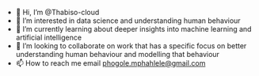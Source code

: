 - 👋 Hi, I’m @Thabiso-cloud
- 👀 I’m interested in data science and understanding human behaviour
- 🌱 I’m currently learning about deeper insights into machine learning and artificial intelligence
- 💞️ I’m looking to collaborate on work that has a specific focus on better understanding human behaviour and modelling that behaviour
- 📫 How to reach me email phogole.mphahlele@gmail.com

<!---
Thabiso-cloud/Thabiso-cloud is a ✨ special ✨ repository because its `README.md` (this file) appears on your GitHub profile.
You can click the Preview link to take a look at your changes.
--->

